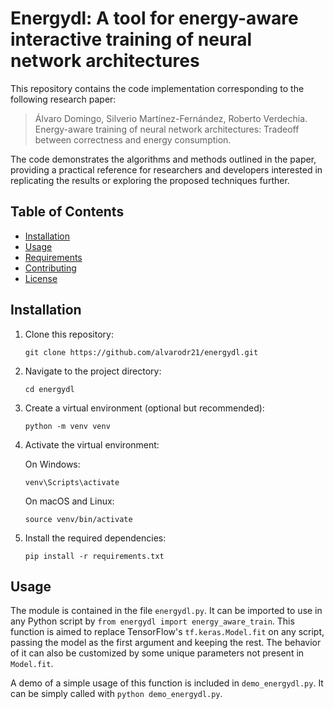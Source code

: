 # Energydl: A tool for energy-aware interactive training of neural network architectures

This repository contains the code implementation corresponding to the following research paper:

> Álvaro Domingo, Silverio Martínez-Fernández, Roberto Verdechia. Energy-aware training of neural network architectures: Tradeoff between correctness and energy consumption.

 The code demonstrates the algorithms and methods outlined in the paper, providing a practical reference for researchers and developers interested in replicating the results or exploring the proposed techniques further.

## Table of Contents

- [Installation](#installation)
- [Usage](#usage)
- [Requirements](#requirements)
- [Contributing](#contributing)
- [License](#license)

## Installation

1. Clone this repository:

   ```
   git clone https://github.com/alvarodr21/energydl.git
   ```

2. Navigate to the project directory:

   ```
   cd energydl
   ```

3. Create a virtual environment (optional but recommended):

   ```
   python -m venv venv
   ```

4. Activate the virtual environment:

   On Windows:

   ```
   venv\Scripts\activate
   ```

   On macOS and Linux:

   ```
   source venv/bin/activate
   ```

5. Install the required dependencies:

   ```
   pip install -r requirements.txt
   ```

## Usage

The module is contained in the file `energydl.py`. It can be imported to use in any Python script by `from energydl import energy_aware_train`. This function is aimed to replace TensorFlow's `tf.keras.Model.fit` on any script, passing the model as the first argument and keeping the rest. The behavior of it can also be customized by some unique parameters not present in `Model.fit`. 

A demo of a simple usage of this function is included in `demo_energydl.py`. It can be simply called with `python demo_energydl.py`.

